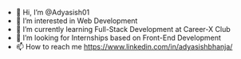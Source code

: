 - 👋 Hi, I’m @Adyasish01
- 👀 I’m interested in Web Development
- 🌱 I’m currently learning Full-Stack Development at Career-X Club
- 💞️ I’m looking for Internships based on Front-End Development
- 📫 How to reach me https://www.linkedin.com/in/adyasishbhanja/

<!---
Adyasish01/Adyasish01 is a ✨ special ✨ repository because its `README.md` (this file) appears on your GitHub profile.
You can click the Preview link to take a look at your changes.
--->
